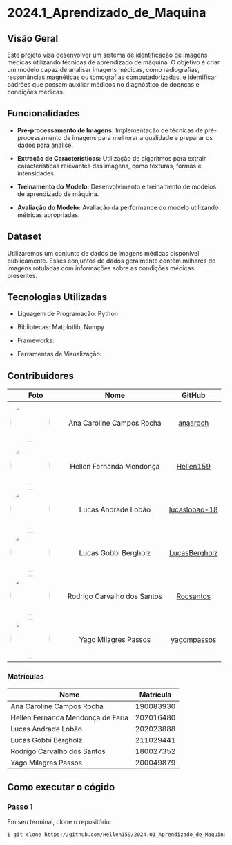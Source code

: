 # 2024.1_Aprendizado_de_Maquina

## Visão Geral

Este projeto visa desenvolver um sistema de identificação de imagens médicas utilizando técnicas de aprendizado de máquina. O objetivo é criar um modelo capaz de analisar imagens médicas, como radiografias, ressonâncias magnéticas ou tomografias computadorizadas, e identificar padrões que possam auxiliar médicos no diagnóstico de doenças e condições médicas.

## Funcionalidades

- <b>Pré-processamento de Imagens:</b> Implementação de técnicas de pré-processamento de imagens para melhorar a qualidade e preparar os dados para análise.

- <b>Extração de Características:</b> Utilização de algoritmos para extrair características relevantes das imagens, como texturas, formas e intensidades.

- <b>Treinamento do Modelo:</b> Desenvolvimento e treinamento de modelos de aprendizado de máquina.

- <b>Avaliação do Modelo:</b>  Avaliação da performance do modelo utilizando métricas apropriadas.

## Dataset 

Utilizaremos um conjunto de dados de imagens médicas disponível publicamente. Esses conjuntos de dados geralmente contêm milhares de imagens rotuladas com informações sobre as condições médicas presentes.

## Tecnologias Utilizadas

- Liguagem de Programação: Python

- Bibliotecas: Matplotlib, Numpy

- Frameworks:

- Ferramentas de Visualização:



## Contribuidores

|                                                                                        **Foto**                                                                                         |         **Nome**         |                    **GitHub**                     |
| :-------------------------------------------------------------------------------------------------------------------------------------------------------------------------------------: | :----------------------: | :-----------------------------------------------: |
|   <a href="https://github.com/anaaroch"><img src="https://avatars.githubusercontent.com/u/71738607?v=4" height="auto" width="90" style="border-radius:50%"></a> &nbsp; &nbsp; &nbsp;   | Ana Caroline Campos Rocha |     [anaaroch](https://github.com/anaaroch)     |
|   <a href="https://github.com/Hellen159"><img src="https://avatars.githubusercontent.com/u/84354824?v=4" height="auto" width="90" style="border-radius:50%"></a> &nbsp; &nbsp; &nbsp;   | Hellen Fernanda Mendonça |     [Hellen159](https://github.com/Hellen159)     |
| <a href="https://github.com/lucaslobao-18"><img src="https://avatars.githubusercontent.com/u/83256558?v=4" height="auto" width="90" style="border-radius:50%"></a> &nbsp; &nbsp; &nbsp; |   Lucas Andrade Lobão    | [lucaslobao-18](https://github.com/lucaslobao-18) |
| <a href="https://github.com/LucasBergholz"><img src="https://avatars.githubusercontent.com/u/99743571?v=4" height="auto" width="90" style="border-radius:50%"></a> &nbsp; &nbsp; &nbsp; |   Lucas Gobbi Bergholz   | [LucasBergholz](https://github.com/LucasBergholz) |
| <a href="https://github.com/Rocsantos"><img src="https://avatars.githubusercontent.com/u/42697323?v=4" height="auto" width="90" style="border-radius:50%"></a> &nbsp; &nbsp; &nbsp; |   Rodrigo Carvalho dos Santos  | [Rocsantos](https://github.com/Rocsantos) |
| <a href="https://github.com/yagompassos-18"><img src="https://avatars.githubusercontent.com/u/73550220?v=4" height="auto" width="90" style="border-radius:50%"></a> &nbsp; &nbsp; &nbsp; |   Yago Milagres Passos  | [yagompassos](https://github.com/yagompassos) |


### Matrículas

| Nome                              | Matrícula |
| --------------------------------- | --------- |
| Ana Caroline Campos Rocha         | 190083930 |
| Hellen Fernanda Mendonça de Faria | 202016480 |
| Lucas Andrade Lobão               | 202023888 |
| Lucas Gobbi Bergholz              | 211029441 |
| Rodrigo Carvalho dos Santos       | 180027352 |
| Yago Milagres Passos              | 200049879 |


## Como executar o cógido

### Passo 1
Em seu terminal, clone o repositório:
```bash
$ git clone https://github.com/Hellen159/2024.01_Aprendizado_de_Maquina.git
```

